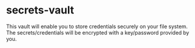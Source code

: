 # secrets-vault

This vault will enable you to store credentials securely on your file system. The secrets/credentials will be encrypted with a key/password provided by you.
